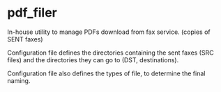 # pdf_filer

In-house utility to manage PDFs download from fax service. (copies of SENT faxes)

Configuration file defines the directories containing the sent faxes (SRC files) and the directories they can go to (DST, destinations).

Configuration file also defines the types of file, to determine the final naming.

